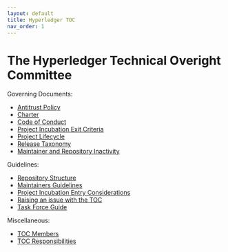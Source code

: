 ```yaml
---
layout: default
title: Hyperledger TOC
nav_order: 1
---
```

[//]: # (SPDX-License-Identifier: CC-BY-4.0)

# The Hyperledger Technical Overight Committee

Governing Documents:

* [Antitrust Policy](./antitrust.md)
* [Charter](./charter.md)
* [Code of Conduct](./code-of-conduct.md)
* [Project Incubation Exit Criteria](./project-incubation-exit.md)
* [Project Lifecycle](./project-lifecycle.md)
* [Release Taxonomy](./release-taxonomy.md)
* [Maintainer and Repository Inactivity](./inactivity.md)

Guidelines:

* [Repository Structure](./repository-structure.md)
* [Maintainers Guidelines](./MAINTAINERS-guidelines.md)
* [Project Incubation Entry Considerations](./project-incubation-entry-considerations.md)
* [Raising an issue with the TOC](./raising-an-issue.md)
* [Task Force Guide](./task-force-guide.md)

Miscellaneous:

* [TOC Members](./toc-members.md)
* [TOC Responsibilities](./toc-responsibilities.md)
